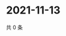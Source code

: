 # 2021-11-13

共 0 条

<!-- BEGIN WEIBO -->
<!-- 最后更新时间 Sat Nov 13 2021 05:09:59 GMT+0800 (China Standard Time) -->

<!-- END WEIBO -->
